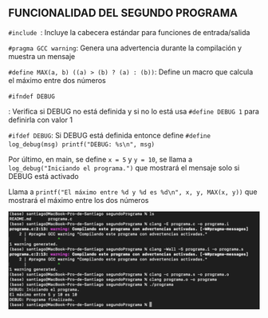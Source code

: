 <h2>FUNCIONALIDAD DEL SEGUNDO PROGRAMA</h2>

<p><code>#include <stdio.h></code>: Incluye la cabecera estándar para funciones de entrada/salida</p>
<p><code>#pragma GCC warning</code>: Genera una advertencia durante la compilación y muestra un mensaje</p>
<p><code>#define MAX(a, b) ((a) > (b) ? (a) : (b))</code>: Define un macro que calcula el máximo entre dos números</p>
<p><code>#ifndef DEBUG</code></p>: Verifica si DEBUG no está definida y si no lo está usa <code>#define DEBUG 1</code> para definirla con valor 1
<p><code>#ifdef DEBUG</code>: Si DEBUG está definida entonce define <code>#define log_debug(msg) printf("DEBUG: %s\n", msg)</code></p>
<p>Por último, en main, se define <code>x = 5</code> y <code>y = 10</code>, se llama a <code>log_debug("Iniciando el programa.")</code> que mostrará el mensaje solo si DEBUG está activado</p>
<p>Llama a <code>printf("El máximo entre %d y %d es %d\n", x, y, MAX(x, y))</code> que mostrará el máximo entre los dos números</p>

<img src='ejecucion.png'>